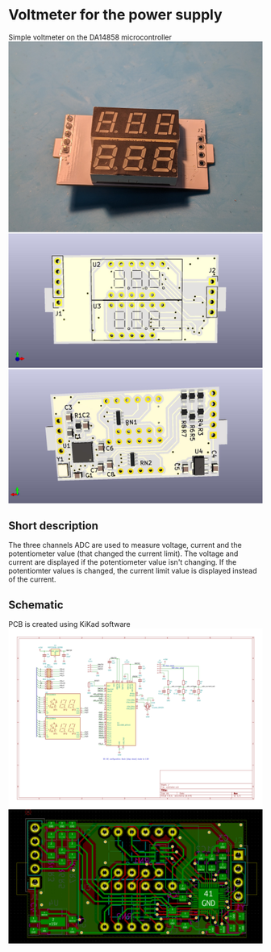 # Voltmeter for the power supply
Simple voltmeter on the DA14858 microcontroller
![](./photo/PXL_20230303_181334216.jpg)
![](./photo/pcb_3d_front.jpg)
![](./photo/pcb_3d_back.jpg)

## Short description
The three channels ADC are used to measure voltage, current and the potentiometer value (that changed the current limit). The voltage and current are displayed if the potentiometer value isn't changing. If the potentiomter values is changed, the current limit value is displayed instead of the current.

## Schematic
PCB is created using KiKad software
![](./photo/schematic.png)
![](./photo/pcb.png)
